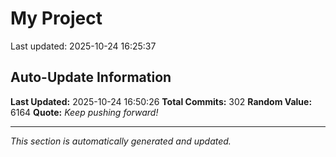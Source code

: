 # My Project


Last updated: 2025-10-24 16:25:37





















































































































































































































































































































































































































































































































































































































































































































## Auto-Update Information

**Last Updated:** 2025-10-24 16:50:26
**Total Commits:** 302
**Random Value:** 6164
**Quote:** _Keep pushing forward!_

---
_This section is automatically generated and updated._